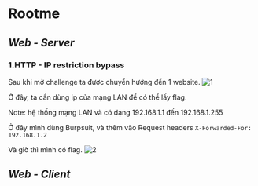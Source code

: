 # Rootme 

## ***Web - Server***

### 1.HTTP - IP restriction bypass

Sau khi mở challenge ta được chuyển hướng đến 1 website.
![1](/images/1.PNG)

Ở đây, ta cần dùng ip của mạng LAN để có thể lấy flag.

Note: hệ thống mạng LAN và có dạng 192.168.1.1 đến 192.168.1.255

Ở đây mình dùng Burpsuit, và thêm vào Request headers `X-Forwarded-For: 192.168.1.2`

Và giờ thì mình có flag.
![2](/images/2.PNG)

## ***Web - Client***